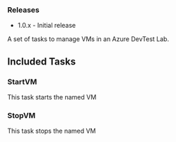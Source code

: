 ### Releases
- 1.0.x - Initial release

A set of tasks to manage VMs in an Azure DevTest Lab.

## Included Tasks
### StartVM
This task starts the named VM

### StopVM
This task stops the named VM
